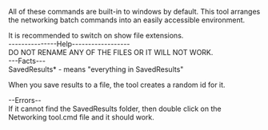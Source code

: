 All of these commands are built-in to windows
by default. This tool arranges the networking
batch commands into an easily accessible environment.

It is recommended to switch on show file extensions.                
---------------Help------------------        
DO NOT RENAME ANY OF THE FILES OR IT WILL NOT WORK.  
---Facts---                                
SavedResults\* - means "everything in SavedResults"

When you save results to a file, the tool creates a random id for it.

--Errors--                                
If it cannot find the SavedResults folder,
then double click on the Networking tool.cmd file and it should work.
